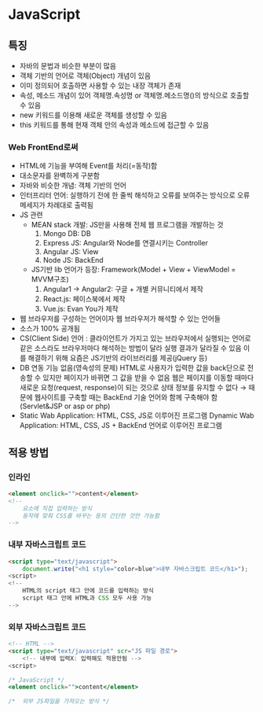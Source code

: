 # JavaScript

## 특징

- 자바의 문법과 비슷한 부분이 많음
- 객체 기반의 언어로 객체(Object) 개념이 있음
- 이미 정의되어 호출하면 사용할 수 있는 내장 객체가 존재
- 속성, 메소드 개념이 있어 객체명.속성명 or 객체명.메소드명()의 방식으로 호출할 수 있음
- new 키워드를 이용해 새로운 객체를 생성할 수 있음
- this 키워드를 통해 현재 객체 안의 속성과 메소드에 접근할 수 있음

### Web FrontEnd로써
- HTML에 기능을 부여해 Event를 처리(=동작)함
- 대소문자를 완벽하게 구분함
- 자바와 비슷한 개념: 객체 기반의 언어
- 인터프리터 언어: 실행하기 전에 한 줄씩 해석하고 오류를 보여주는 방식으로 오류 메세지가 차례대로 출력됨
- JS 관련
    - MEAN stack 개발: JS만을 사용해 전체 웹 프로그램을 개발하는 것
        1. Mongo DB: DB
        2. Express JS: Angular와 Node를 연결시키는 Controller
        3. Angular JS: View
        4. Node JS: BackEnd
    - JS기반 lib 언어가 등장: Framework(Model + View + ViewModel = MVVM구조)
        1. Angular1 → Angular2: 구글 + 개별 커뮤니티에서 제작
        2. React.js: 페이스북에서 제작
        3. Vue.js: Evan You가 제작
- 웹 브라우저를 구성하는 언어이자 웹 브라우저가 해석할 수 있는 언어들
- 소스가 100% 공개됨
- CS(Client Side) 언어
: 클라이언트가 가지고 있는 브라우저에서 실행되는 언어로 같은 소스라도 브라우저마다 해석하는 방법이 달라 실행 결과가 달라질 수 있음
  이를 해결하기 위해 요즘은 JS기반의 라이브러리를 제공(jQuery 등)
- DB 연동 기능 없음(영속성의 문제)
HTML로 사용자가 입력한 값을 back단으로 전송할 수 있지만 페이지가 바뀌면 그 값을 받을 수 없음
웹은 페이지를 이동할 때마다 새로운 요청(request, response)이 되는 것으로 상태 정보를 유지할 수 없다
→ 때문에 웹사이트를 구축할 때는 BackEnd 기술 언어와 함께 구축해야 함(Servlet&JSP or asp or php)
- Static Wab Application: HTML, CSS, JS로 이루어진 프로그램
Dynamic Wab Application: HTML, CSS, JS + BackEnd 언어로 이루어진 프로그램

## 적용 방법

### 인라인

```html
<element onclick="">content</element>
<!--
	요소에 직접 입력하는 방식
	동작에 맞춰 CSS를 바꾸는 등의 간단한 것만 가능함
-->
```

### 내부 자바스크립트 코드

```html
<script type="text/javascript">
	document.write("<h1 style="color=blue">내부 자바스크립트 코드</h1>");
<script>
<!--
	HTML의 script 태그 안에 코드를 입력하는 방식
	script 태그 안에 HTML과 CSS 모두 사용 가능
-->
```

### 외부 자바스크립트 코드

```html
<!-- HTML -->
<script type="text/javascript" scr="JS 파일 경로">
	<!-- 내부에 입력X: 입력해도 적용안됨 -->
<script>
```

```jsx
/* JavaScript */
<element onclick="">content</element>

/* 	외부 JS파일을 가져오는 방식 */
```